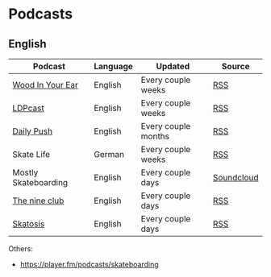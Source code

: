 # Podcasts

## English

Podcast | Language | Updated | Source
--------|----------|---------|-------
[Wood In Your Ear](https://www.facebook.com/woodinyourearpodcast/) | English | Every couple weeks | [RSS](https://feed.podbean.com/Woodinyourear/feed.xml)
[LDPcast](https://theidsa.org/the-ldpcast/) | English | Every couple weeks | [RSS](https://theidsa.org/feed/podcast/)
[Daily Push](thedailypush.com/podcast) | English | Every couple months | [RSS](https://anchor.fm/s/2432d8e4/podcast/rss)
Skate Life | German | Every couple weeks | [RSS](https://anchor.fm/s/12bdc808/podcast/rss)
Mostly Skateboarding | English | Every couple days | [Soundcloud](https://soundcloud.com/mostlyskateboarding)
[The nine club](https://art19.com/shows/the-nine-club) | English | Every couple days | [RSS](https://rss.art19.com/the-nine-club)
[Skatosis](https://skatosis.com) | English | Every couple days | [RSS](skatosis.com/feed/podcast/)

Others:
* https://player.fm/podcasts/skateboarding
